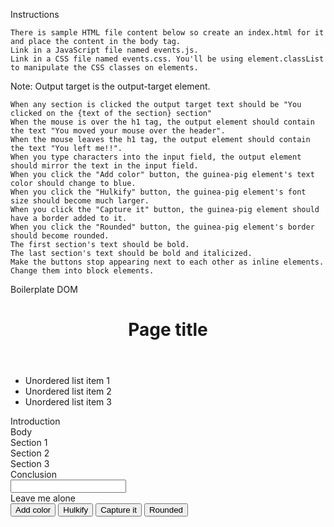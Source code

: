 Instructions

	There is sample HTML file content below so create an index.html for it and place the content in the body tag.
	Link in a JavaScript file named events.js.
	Link in a CSS file named events.css. You'll be using element.classList to manipulate the CSS classes on elements.

Note: Output target is the output-target element.

	When any section is clicked the output target text should be "You clicked on the {text of the section} section"
	When the mouse is over the h1 tag, the output element should contain the text "You moved your mouse over the header".
	When the mouse leaves the h1 tag, the output element should contain the text "You left me!!".
	When you type characters into the input field, the output element should mirror the text in the input field.
	When you click the "Add color" button, the guinea-pig element's text color should change to blue.
	When you click the "Hulkify" button, the guinea-pig element's font size should become much larger.
	When you click the "Capture it" button, the guinea-pig element should have a border added to it.
	When you click the "Rounded" button, the guinea-pig element's border should become rounded.
	The first section's text should be bold.
	The last section's text should be bold and italicized.
	Make the buttons stop appearing next to each other as inline elements. Change them into block elements.

Boilerplate DOM

<header id="page-header">
    <h1 id="page-title">Page title</h1>
  </header>

  <ul>
    <li>Unordered list item 1</li>
    <li>Unordered list item 2</li>
    <li>Unordered list item 3</li>
  </ul>

  <article>
    <section class="article-section">Introduction</section>
    <section class="article-section">Body</section>
    <section class="article-section">Section 1</section>
    <section class="article-section">Section 2</section>
    <section class="article-section">Section 3</section>
    <section class="article-section">Conclusion</section>
  </article>

  <input type="text" id="keypress-input">

  <div id="output-target"></div>

  <div id="guinea-pig">Leave me alone</div>
  <button id="add-color">Add color</button>
  <button id="make-large">Hulkify</button>
  <button id="add-border">Capture it</button>
  <button id="add-rounding">Rounded</button>